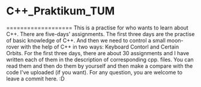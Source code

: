 # C++_Praktikum_TUM
===================
This is a practise for who wants to learn about C++. There are five-days' assignments. The first three days are the practise of basic knowledge of C++. And then we need to control a small moon-rover with the help of C++ in two ways: Keyboard Contorl and Certain Orbits.
For the first three days, there are about 30 assignments and I have written each of them in the description of corresponding cpp. files. You can read them and then do them by yourself and then make a compare with the code I've uploaded (if you want).
For any question, you are welcome to leave a commit here. :D
